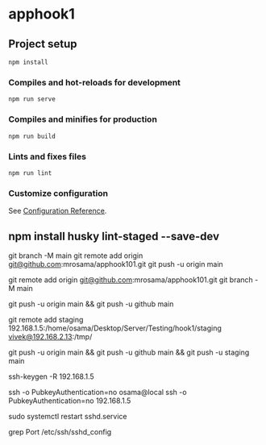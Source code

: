 # apphook1

## Project setup
```
npm install
```

### Compiles and hot-reloads for development
```
npm run serve
```

### Compiles and minifies for production
```
npm run build
```

### Lints and fixes files
```
npm run lint
```

### Customize configuration
See [Configuration Reference](https://cli.vuejs.org/config/).


npm install  husky lint-staged --save-dev
-------------------------------


git branch -M main
git remote add origin git@github.com:mrosama/apphook101.git
git push -u origin main



git remote add origin git@github.com:mrosama/apphook101.git
git branch -M main

git push -u origin main && git push -u github main


git remote add staging 192.168.1.5:/home/osama/Desktop/Server/Testing/hook1/staging 
vivek@192.168.2.13:/tmp/

git push -u origin main && git push -u github main &&  git push -u staging main

ssh-keygen -R 192.168.1.5

ssh -o PubkeyAuthentication=no osama@local
ssh -o PubkeyAuthentication=no  192.168.1.5

sudo systemctl restart sshd.service

grep Port /etc/ssh/sshd_config
